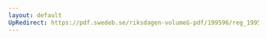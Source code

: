```yaml
---
layout: default
UpRedirect: https://pdf.swedeb.se/riksdagen-volumeG-pdf/199596/reg_199596/reg_199596_0066.pdf
---
```

